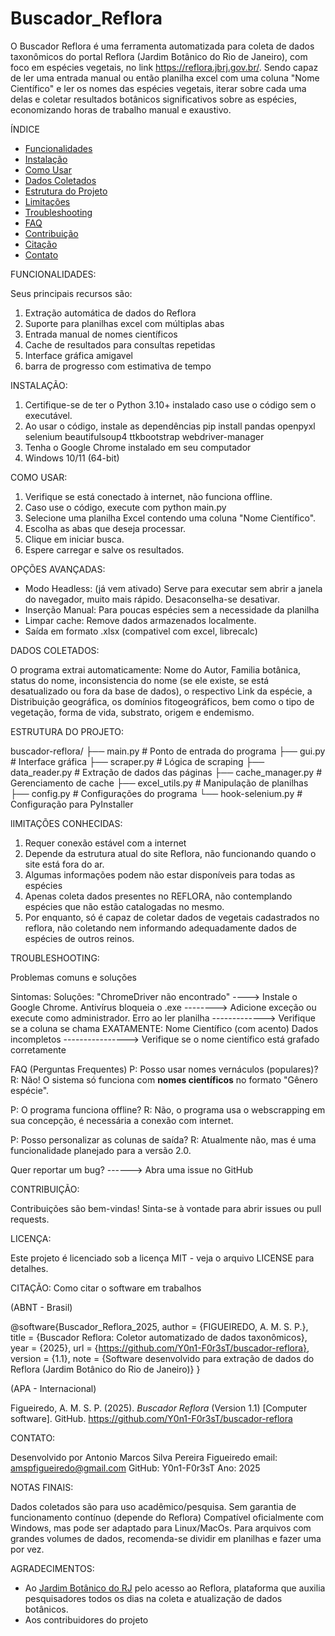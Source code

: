# Buscador_Reflora
O Buscador Reflora é uma ferramenta automatizada para coleta de dados taxonômicos do portal Reflora (Jardim Botânico do Rio de Janeiro), com foco em espécies vegetais, no link https://reflora.jbrj.gov.br/. Sendo capaz de ler uma entrada manual ou então planilha excel com uma coluna "Nome Científico" e ler os nomes das espécies vegetais, iterar sobre cada uma delas e coletar resultados botânicos significativos sobre as espécies, economizando horas de trabalho manual e exaustivo.

ÍNDICE
- [Funcionalidades](#-funcionalidades)
- [Instalação](#-instalação)
- [Como Usar](#-como-usar)
- [Dados Coletados](#-dados-coletados)
- [Estrutura do Projeto](#-estrutura-do-projeto)
- [Limitações](#-limitações)
- [Troubleshooting](#-troubleshooting)
- [FAQ](#-faq)
- [Contribuição](#-contribuição)
- [Citação](#-citação)
- [Contato](#-contato)

FUNCIONALIDADES:

Seus principais recursos são:
1) Extração automática de dados do Reflora
2) Suporte para planilhas excel com múltiplas abas
3) Entrada manual de nomes científicos
4) Cache de resultados para consultas repetidas
5) Interface gráfica amigavel
6) barra de progresso com estimativa de tempo

INSTALAÇÃO:

1) Certifique-se de ter o Python 3.10+ instalado caso use o código sem o executável.
2) Ao usar o código, instale as dependências pip install pandas openpyxl selenium beautifulsoup4 ttkbootstrap webdriver-manager
3) Tenha o Google Chrome instalado em seu computador
4) Windows 10/11 (64-bit)

COMO USAR:

1) Verifique se está conectado à internet, não funciona offline.
2) Caso use o código, execute com python main.py
3) Selecione uma planilha Excel contendo uma coluna "Nome Científico".
4) Escolha as abas que deseja processar.
5) Clique em iniciar busca.
6) Espere carregar e salve os resultados.

OPÇÕES AVANÇADAS: 

* Modo Headless: (já vem ativado) Serve para executar sem abrir a janela do navegador, muito mais rápido. Desaconselha-se desativar.
* Inserção Manual: Para poucas espécies sem a necessidade da planilha
* Limpar cache: Remove dados armazenados localmente.
* Saída em formato .xlsx (compativel com excel, librecalc)

DADOS COLETADOS:

O programa extrai automaticamente: Nome do Autor, Familia botânica, status do nome, inconsistencia do nome (se ele existe, se está desatualizado ou fora da base de dados), o respectivo Link da espécie, a Distribuição geográfica, os domínios fitogeográficos, bem como o tipo de vegetação, forma de vida, substrato, origem e endemismo.

ESTRUTURA DO PROJETO:

buscador-reflora/
├── main.py            # Ponto de entrada do programa
├── gui.py             # Interface gráfica
├── scraper.py         # Lógica de scraping
├── data_reader.py     # Extração de dados das páginas
├── cache_manager.py   # Gerenciamento de cache
├── excel_utils.py     # Manipulação de planilhas
├── config.py          # Configurações do programa
└── hook-selenium.py   # Configuração para PyInstaller

lIMITAÇÕES CONHECIDAS:

1) Requer conexão estável com a internet
2) Depende da estrutura atual do site Reflora, não funcionando quando o site está fora do ar.
3) Algumas informações podem não estar disponíveis para todas as espécies
4) Apenas coleta dados presentes no REFLORA, não contemplando espécies que não estão catalogadas no mesmo.
5) Por enquanto, só é capaz de coletar dados de vegetais cadastrados no reflora, não coletando nem informando adequadamente dados de espécies de outros reinos.

TROUBLESHOOTING:

Problemas comuns e soluções

Sintomas:                            Soluções:
"ChromeDriver não encontrado" ----> Instale o Google Chrome.
Antivírus bloqueia o .exe --------> Adicione exceção ou execute como administrador.
Erro ao ler planilha -------------> Verifique se a coluna se chama EXATAMENTE: Nome Científico (com acento)
Dados incompletos ----------------> Verifique se o nome científico está grafado corretamente

FAQ (Perguntas Frequentes)
P: Posso usar nomes vernáculos (populares)?
R: Não! O sistema só funciona com **nomes científicos** no formato "Gênero espécie".

P: O programa funciona offline?
R: Não, o programa usa o webscrapping em sua concepção, é necessária a conexão com internet.

P: Posso personalizar as colunas de saída?
R: Atualmente não, mas é uma funcionalidade planejado para a versão 2.0.

Quer reportar um bug? ------> Abra uma issue no GitHub


CONTRIBUIÇÃO:

Contribuições são bem-vindas! Sinta-se à vontade para abrir issues ou pull requests.


LICENÇA:

Este projeto é licenciado sob a licença MIT - veja o arquivo LICENSE para detalhes.

CITAÇÃO: Como citar o software em trabalhos

(ABNT - Brasil)

@software{Buscador_Reflora_2025,
  author = {FIGUEIREDO, A. M. S. P.},
  title = {Buscador Reflora: Coletor automatizado de dados taxonômicos},
  year = {2025},
  url = {https://github.com/Y0n1-F0r3sT/buscador-reflora},
  version = {1.1},
  note = {Software desenvolvido para extração de dados do Reflora (Jardim Botânico do Rio de Janeiro)}
}

(APA - Internacional)

Figueiredo, A. M. S. P. (2025). *Buscador Reflora* (Version 1.1) [Computer software]. 
GitHub. https://github.com/Y0n1-F0r3sT/buscador-reflora

CONTATO:

Desenvolvido por Antonio Marcos Silva Pereira Figueiredo
email: amspfigueiredo@gmail.com
GitHub: Y0n1-F0r3sT
Ano: 2025

NOTAS FINAIS: 

Dados coletados são para uso acadêmico/pesquisa.
Sem garantia de funcionamento contínuo (depende do Reflora)
Compatível oficialmente com Windows, mas pode ser adaptado para Linux/MacOs.
Para arquivos com grandes volumes de dados, recomenda-se dividir em planilhas e fazer uma por vez.

AGRADECIMENTOS:
- Ao [Jardim Botânico do RJ](https://www.jbrj.gov.br/) pelo acesso ao Reflora, plataforma que auxilia pesquisadores todos os dias na coleta e atualização de dados botânicos.
- Aos contribuidores do projeto
